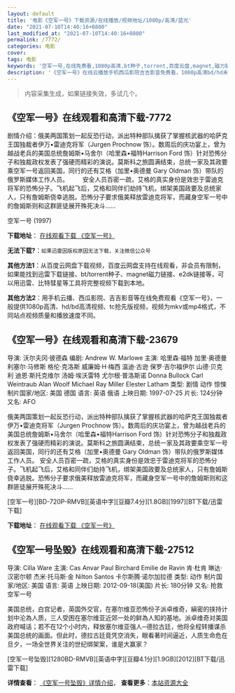 ```yaml
---
layout: default
title: '电影《空军一号》下载资源/在线播放/视频地址/1080p/高清/蓝光'
date: "2021-07-10T14:40:16+0800"
last_modified_at: "2021-07-10T14:40:16+0800"
permalink: /7772/
categories: 电影
cover:
tags: 电影
keywords: '空军一号,在线免费看,1080p高清,bt种子,torrent,百度云盘,magnet,磁力链,迅雷下载资源'
description: '《空军一号》在线云播放手机西瓜影院吉吉影音免费看，1080p高清bd/hd未删减完整版和tc抢先枪版，mkv/mp4格式，附带bt/torrent种子、magnet/磁力链、百度云盘、网盘资源迅雷下载链接'
---
```


>内容采集生成，如果链接失效，多试几个。


## 《空军一号》在线观看和高清下载-7772

剧情介绍：俄美两国策划一起反恐行动，派出特种部队擒获了掌握核武器的哈萨克王国独裁者伊万•雷迪克将军（Jurgen Prochnow 饰）。数周后的庆功宴上，曾为越战老兵的美国总统詹姆斯•马舍尔（哈里森•福特Harrison Ford 饰）针对恐怖分子和独裁政权发表了强硬而精彩的演说。莫斯科之旅圆满结束，总统一家及其政要乘空军一号返回美国，同行的还有艾格（加里•奥德曼 Gary Oldman 饰）带队的俄罗斯媒体工作人员。 　　安全人员百密一疏，艾格的真实身份是效忠于雷迪克将军的恐怖分子。飞机起飞后，艾格和同伴们劫持飞机，绑架美国政要及总统家人，只有詹姆斯侥幸逃脱。恐怖分子要求俄美释放雷迪克将军，而藏身空军一号中的詹姆斯则和这群匪徒展开殊死决斗……


空军一号 (1997)

**下载地址**： [在线观看下载 《空军一号》](https://www.btbtdy.me/btdy/dy12288.html) 


**无法下载?**：`如果迅雷因版权原因无法下载，关注微信公众号 `

**其他方法1**：从百度云网盘下载视频，百度云网盘支持在线观看，非会员有限制，如果能找到迅雷下载链接、bt/torrent种子、magnet磁力链接、e2dk链接等，可以用迅雷、比特彗星等工具将完整视频下载到本地。

**其他方法2**：用手机云播、西瓜影院、吉吉影音等在线免费观看《空军一号》，一般提供1080p高清、hd/bd高清视频、tc抢先版视频，视频为mkv或mp4格式，不同站点视频质量和播放速度不同。


## 《空军一号》在线观看和高清下载-23679

导演: 沃尔夫冈·彼德森 编剧: Andrew W. Marlowe 主演: 哈里森·福特 加里·奥德曼 利塞尔·马修斯 格伦·克洛斯 威廉姆·H·梅西 温迪·古逊 保罗·吉尔福伊尔 山德·贝克利 迪恩·斯托克维尔 汤姆·埃沃雷特 尤尔根·普洛斯诺 Donna Bullock Carl Weintraub Alan Woolf Michael Ray Miller Elester Latham 类型: 剧情 动作 惊悚 制片国家/地区: 美国 德国 语言: 英语 俄语 上映日期: 1997-07-25 片长: 124分钟 又名: AFO

俄美两国策划一起反恐行动，派出特种部队擒获了掌握核武器的哈萨克王国独裁者伊万•雷迪克将军（Jurgen Prochnow 饰）。数周后的庆功宴上，曾为越战老兵的美国总统詹姆斯•马舍尔（哈里森•福特Harrison Ford 饰）针对恐怖分子和独裁政权发表了强硬而精彩的演说。莫斯科之旅圆满结束，总统一家及其政要乘空军一号返回美国，同行的还有艾格（加里•奥德曼 Gary Oldman 饰）带队的俄罗斯媒体工作人员。 安全人员百密一疏，艾格的真实身份是效忠于雷迪克将军的恐怖分子。飞机起飞后，艾格和同伴们劫持飞机，绑架美国政要及总统家人，只有詹姆斯侥幸逃脱。恐怖分子要求俄美释放雷迪克将军，而藏身空军一号中的詹姆斯则和这群匪徒展开殊死决斗……


[空军一号][BD-720P-RMVB][英语中字][豆瓣7.4分][1.8GB][1997][BT下载/迅雷下载]

**下载地址**： [在线观看下载 《空军一号》](https://www.btdx8.com/torrent/air_force_one_1997.html) 


## 《空军一号坠毁》在线观看和高清下载-27512

导演: Cilla Ware 主演: Cas Anvar Paul Birchard Emilie de Ravin 肯·杜肯 琳达·汉密尔顿 杰米·托马斯·金 Nilton Santos 卡尔斯腾·诺尔加拉德 类型: 动作 制片国家/地区: 美国 语言: 英语 上映日期: 2012-09-18(美国) 片长: 180分钟 又名: 抢救空军一号

美国总统，白宫记者，英国外交官，在塞尔维亚恐怖份子派卓维奇，縝密的挟持计划中沦為人质，三人受困在塞尔维亚近郊一处的鲜為人知的基地。派卓维奇对美国政府喊话；若不在12个小时内，释放塞尔维亚强人─德拉古廷，他将全程转播谋杀美国总统的画面。但此时，德拉古廷竟凭空消失，眼看著时间逼近，人质生命危在旦夕，一场全世界关注的世纪绑架案，谁是大赢家？


[空军一号坠毁][1280BD-RMVB][英语中字][豆瓣4.1分][1.9GB][2012][BT下载/迅雷下载]

**详情查看**： [《空军一号坠毁》详情介绍](/movie/27512/)， **查看更多**：[本站资源大全](/movie/t/all/)

